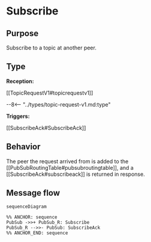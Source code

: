 <div class="message">

# Subscribe

## Purpose

<!-- --8<-- [start:purpose] -->
Subscribe to a topic at another peer.
<!-- --8<-- [end:purpose] -->

## Type

 <!-- --8<-- [start:type] -->
**Reception:**

[[TopicRequestV1#topicrequestv1]]

--8<-- "../types/topic-request-v1.md:type"

**Triggers:**

[[SubscribeAck#SubscribeAck]]

<!-- --8<-- [end:type] -->

## Behavior

<!-- --8<-- [start:behavior] -->
The peer the request arrived from is added to the [[PubSubRoutingTable#pubsubroutingtable]],
and a [[SubscribeAck#subscribeack]] is returned in response.
<!-- --8<-- [end:behavior] -->

## Message flow

<!-- --8<-- [start:messages] -->
```mermaid
sequenceDiagram

%% ANCHOR: sequence
PubSub ->>+ PubSub_R: Subscribe
PubSub_R -->>- PubSub: SubscribeAck
%% ANCHOR_END: sequence
```
<!-- --8<-- [end:messages] -->

</div>
